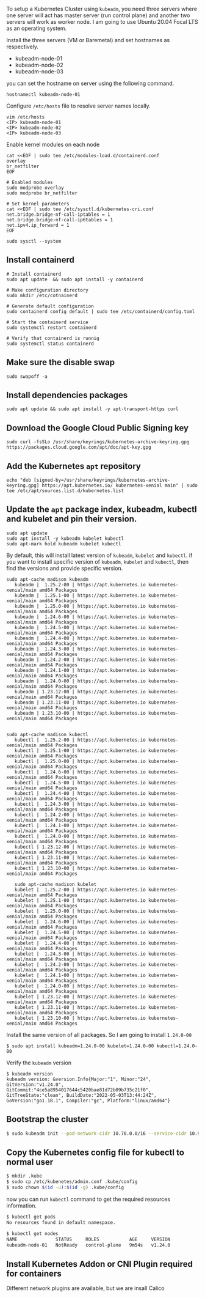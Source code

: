 To setup a Kubernetes Cluster using `kubeadm`, you need three servers where one server will act has master server (run control plane) and another two servers will work as worker node. I am going to use Ubuntu 20.04 Focal LTS as an operating system. 

Install the three servers (VM or Baremetal) and set hostnames as respectively.

* kubeadm-node-01
* kubeadm-node-02
* kubeadm-node-03

you can set the hostname on server using the following command.
```shell
hostnamectl kubeadm-node-01
```

Configure `/etc/hosts` file to resolve server names locally.

```shell
vim /etc/hosts
<IP> kubeadm-node-01
<IP> kubeadm-node-02
<IP> kubeadm-node-03
```

Enable kernel modules on each node

```shell
cat <<EOF | sudo tee /etc/modules-load.d/containerd.conf
overlay
br_netfilter
EOF

# Enabled modules
sudo modprobe overlay
sudo modprobe br_netfilter

# Set kernel parameters
cat <<EOF | sudo tee /etc/sysctl.d/kubernetes-cri.conf
net.bridge.bridge-nf-call-iptables = 1
net.bridge.bridge-nf-call-ip6tables = 1
net.ipv4.ip_forward = 1
EOF

sudo sysctl --system
```

## Install containerd 

```shell
# Install containerd
sudo apt update  && sudo apt install -y containerd

# Make configuration directory
sudo mkdir /etc/cotnainerd

# Generate default configuration
sudo containerd config default | sudo tee /etc/containerd/config.toml

# Start the containerd service
sudo systemctl restart containerd

# Verify that containerd is runnig
sudo systemctl status containerd
```

## Make sure the disable swap
```shell
sudo swapoff -a
```

## Install dependencies packages
```shell
sudo apt update && sudo apt install -y apt-transport-https curl
```

## Download the Google Cloud Public Signing key
```shell
sudo curl -fsSLo /usr/share/keyrings/kubernetes-archive-keyring.gpg https://packages.cloud.google.com/apt/doc/apt-key.gpg
```

## Add the Kubernetes `apt` repository 
```shell
echo "deb [signed-by=/usr/share/keyrings/kubernetes-archive-keyring.gpg] https://apt.kubernetes.io/ kubernetes-xenial main" | sudo tee /etc/apt/sources.list.d/kubernetes.list
```

## Update the `apt` package index, kubeadm, kubectl and kubelet and pin their version. 
```shell
sudo apt update 
sudo apt install -y kubeadm kubelet kubectl 
sudo apt-mark hold kubeadm kubelet kubectl
```

By default, this will install latest version of `kubeadm`, `kubelet` and `kubectl`. if you want to install specific version of `kubeadm`, `kubelet` and `kubectl`, then find the versions and provide specific version.

```shell
sudo apt-cache madison kubeadm
   kubeadm |  1.25.2-00 | https://apt.kubernetes.io kubernetes-xenial/main amd64 Packages
   kubeadm |  1.25.1-00 | https://apt.kubernetes.io kubernetes-xenial/main amd64 Packages
   kubeadm |  1.25.0-00 | https://apt.kubernetes.io kubernetes-xenial/main amd64 Packages
   kubeadm |  1.24.6-00 | https://apt.kubernetes.io kubernetes-xenial/main amd64 Packages
   kubeadm |  1.24.5-00 | https://apt.kubernetes.io kubernetes-xenial/main amd64 Packages
   kubeadm |  1.24.4-00 | https://apt.kubernetes.io kubernetes-xenial/main amd64 Packages
   kubeadm |  1.24.3-00 | https://apt.kubernetes.io kubernetes-xenial/main amd64 Packages
   kubeadm |  1.24.2-00 | https://apt.kubernetes.io kubernetes-xenial/main amd64 Packages
   kubeadm |  1.24.1-00 | https://apt.kubernetes.io kubernetes-xenial/main amd64 Packages
   kubeadm |  1.24.0-00 | https://apt.kubernetes.io kubernetes-xenial/main amd64 Packages
   kubeadm | 1.23.12-00 | https://apt.kubernetes.io kubernetes-xenial/main amd64 Packages
   kubeadm | 1.23.11-00 | https://apt.kubernetes.io kubernetes-xenial/main amd64 Packages
   kubeadm | 1.23.10-00 | https://apt.kubernetes.io kubernetes-xenial/main amd64 Packages


sudo apt-cache madison kubectl
   kubectl |  1.25.2-00 | https://apt.kubernetes.io kubernetes-xenial/main amd64 Packages
   kubectl |  1.25.1-00 | https://apt.kubernetes.io kubernetes-xenial/main amd64 Packages
   kubectl |  1.25.0-00 | https://apt.kubernetes.io kubernetes-xenial/main amd64 Packages
   kubectl |  1.24.6-00 | https://apt.kubernetes.io kubernetes-xenial/main amd64 Packages
   kubectl |  1.24.5-00 | https://apt.kubernetes.io kubernetes-xenial/main amd64 Packages
   kubectl |  1.24.4-00 | https://apt.kubernetes.io kubernetes-xenial/main amd64 Packages
   kubectl |  1.24.3-00 | https://apt.kubernetes.io kubernetes-xenial/main amd64 Packages
   kubectl |  1.24.2-00 | https://apt.kubernetes.io kubernetes-xenial/main amd64 Packages
   kubectl |  1.24.1-00 | https://apt.kubernetes.io kubernetes-xenial/main amd64 Packages
   kubectl |  1.24.0-00 | https://apt.kubernetes.io kubernetes-xenial/main amd64 Packages
   kubectl | 1.23.12-00 | https://apt.kubernetes.io kubernetes-xenial/main amd64 Packages
   kubectl | 1.23.11-00 | https://apt.kubernetes.io kubernetes-xenial/main amd64 Packages
   kubectl | 1.23.10-00 | https://apt.kubernetes.io kubernetes-xenial/main amd64 Packages
   
   sudo apt-cache madison kubelet
   kubelet |  1.25.2-00 | https://apt.kubernetes.io kubernetes-xenial/main amd64 Packages
   kubelet |  1.25.1-00 | https://apt.kubernetes.io kubernetes-xenial/main amd64 Packages
   kubelet |  1.25.0-00 | https://apt.kubernetes.io kubernetes-xenial/main amd64 Packages
   kubelet |  1.24.6-00 | https://apt.kubernetes.io kubernetes-xenial/main amd64 Packages
   kubelet |  1.24.5-00 | https://apt.kubernetes.io kubernetes-xenial/main amd64 Packages
   kubelet |  1.24.4-00 | https://apt.kubernetes.io kubernetes-xenial/main amd64 Packages
   kubelet |  1.24.3-00 | https://apt.kubernetes.io kubernetes-xenial/main amd64 Packages
   kubelet |  1.24.2-00 | https://apt.kubernetes.io kubernetes-xenial/main amd64 Packages
   kubelet |  1.24.1-00 | https://apt.kubernetes.io kubernetes-xenial/main amd64 Packages
   kubelet |  1.24.0-00 | https://apt.kubernetes.io kubernetes-xenial/main amd64 Packages
   kubelet | 1.23.12-00 | https://apt.kubernetes.io kubernetes-xenial/main amd64 Packages
   kubelet | 1.23.11-00 | https://apt.kubernetes.io kubernetes-xenial/main amd64 Packages
   kubelet | 1.23.10-00 | https://apt.kubernetes.io kubernetes-xenial/main amd64 Packages

```

Install the same version of all packages. So I am going to install `1.24.0-00`

```shell
$ sudo apt install kubeadm=1.24.0-00 kubelet=1.24.0-00 kubectl=1.24.0-00
```

Verify the `kubeadm` version

```shell
$ kubeadm version
kubeadm version: &version.Info{Major:"1", Minor:"24", GitVersion:"v1.24.0", GitCommit:"4ce5a8954017644c5420bae81d72b09b735c21f0", GitTreeState:"clean", BuildDate:"2022-05-03T13:44:24Z", GoVersion:"go1.18.1", Compiler:"gc", Platform:"linux/amd64"}
```

## Bootstrap the cluster

```bash
$ sudo kubeadm init --pod-network-cidr 10.70.0.0/16 --service-cidr 10.99.0.0
```

## Copy the Kubernetes config file for kubectl to normal user

```bash
$ mkdir .kube
$ sudo cp /etc/kubenetes/admin.conf .kube/config
$ sudo chown $(id -u):$(id -g) .kube/config
```

now you can run `kubectl` command to get the required resources information.

```bash
$ kubectl get pods
No resources found in default namespace.

$ kubectl get nodes
NAME              STATUS     ROLES           AGE     VERSION
kubeadm-node-01   NotReady   control-plane   9m54s   v1.24.0
```

## Install Kubernetes Addon or CNI Plugin required for containers
Different network plugins are available, but we are insall Calico

```bash

